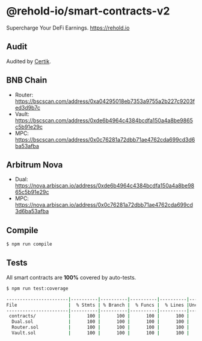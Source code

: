 # @rehold-io/smart-contracts-v2

Supercharge Your DeFi Earnings. https://rehold.io

## Audit

Audited by [Certik](https://skynet.certik.com/projects/rehold).

## BNB Chain

- Router: https://bscscan.com/address/0xa04295018eb7353a9755a2b227c9203fed3d9b7c
- Vault: https://bscscan.com/address/0xde6b4964c4384bcdfa150a4a8be9865c5b91e29c
- MPC: https://bscscan.com/address/0x0c76281a72dbb71ae4762cda699cd3d6ba53afba

## Arbitrum Nova

- Dual: https://nova.arbiscan.io/address/0xde6b4964c4384bcdfa150a4a8be9865c5b91e29c
- MPC: https://nova.arbiscan.io/address/0x0c76281a72dbb71ae4762cda699cd3d6ba53afba

## Compile

```sh
$ npm run compile
````

## Tests

All smart contracts are **100%** covered by auto-tests.

```sh
$ npm run test:coverage
```

```sh
-----------------------|----------|----------|----------|----------|----------------|
File                   |  % Stmts | % Branch |  % Funcs |  % Lines |Uncovered Lines |
-----------------------|----------|----------|----------|----------|----------------|
 contracts/            |      100 |      100 |      100 |      100 |                |
  Dual.sol             |      100 |      100 |      100 |      100 |                |
  Router.sol           |      100 |      100 |      100 |      100 |                |
  Vault.sol            |      100 |      100 |      100 |      100 |                |
```

